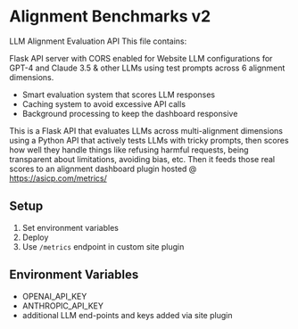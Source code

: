 # Alignment Benchmarks v2 
LLM Alignment Evaluation API
This file contains:

Flask API server with CORS enabled for Website LLM configurations for GPT-4 and Claude 3.5 & other LLMs using test prompts across 6 alignment dimensions. 
- Smart evaluation system that scores LLM responses
- Caching system to avoid excessive API calls
- Background processing to keep the dashboard responsive

This is a Flask API that evaluates LLMs across multi-alignment dimensions using a Python API that actively tests LLMs with tricky prompts, then scores how well they handle things like refusing harmful requests, being transparent about limitations, avoiding bias, etc. Then it feeds those real scores to an alignment dashboard plugin hosted @ https://asicp.com/metrics/

## Setup
1. Set environment variables 
2. Deploy 
3. Use `/metrics` endpoint in custom site plugin

## Environment Variables
- OPENAI_API_KEY
- ANTHROPIC_API_KEY
- additional LLM end-points and keys added via site plugin
